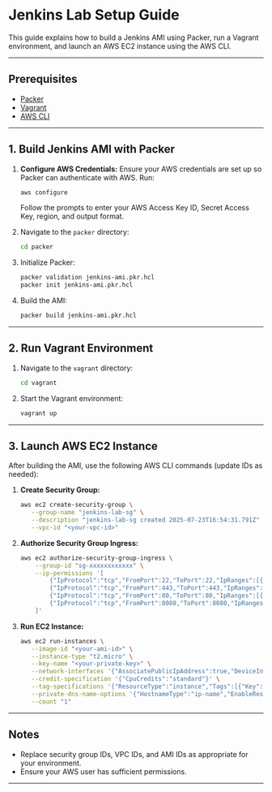 # Jenkins Lab Setup Guide

This guide explains how to build a Jenkins AMI using Packer, run a Vagrant environment, and launch an AWS EC2 instance using the AWS CLI.

---

## Prerequisites

- [Packer](https://www.packer.io/downloads)
- [Vagrant](https://www.vagrantup.com/downloads)
- [AWS CLI](https://aws.amazon.com/cli/)

---

## 1. Build Jenkins AMI with Packer

1. **Configure AWS Credentials:**
	Ensure your AWS credentials are set up so Packer can authenticate with AWS. Run:
	```sh
	aws configure
	```
	Follow the prompts to enter your AWS Access Key ID, Secret Access Key, region, and output format.

2. Navigate to the `packer` directory:
	```sh
	cd packer
	```
3. Initialize Packer:
	```sh
	packer validation jenkins-ami.pkr.hcl
	packer init jenkins-ami.pkr.hcl
	```
4. Build the AMI:
	```sh
	packer build jenkins-ami.pkr.hcl
	```

---

## 2. Run Vagrant Environment

1. Navigate to the `vagrant` directory:
	```sh
	cd vagrant
	```
2. Start the Vagrant environment:
	```sh
	vagrant up
	```

---

## 3. Launch AWS EC2 Instance

After building the AMI, use the following AWS CLI commands (update IDs as needed):

1. **Create Security Group:**
	```sh
	aws ec2 create-security-group \
	   --group-name "jenkins-lab-sg" \
	   --description "jenkins-lab-sg created 2025-07-23T16:54:31.791Z" \
	   --vpc-id "<your-vpc-id>"
	```

2. **Authorize Security Group Ingress:**
	```sh
	aws ec2 authorize-security-group-ingress \
		--group-id "sg-xxxxxxxxxxxx" \
		--ip-permissions '[
			{"IpProtocol":"tcp","FromPort":22,"ToPort":22,"IpRanges":[{"CidrIp":"0.0.0.0/0"}]},
			{"IpProtocol":"tcp","FromPort":443,"ToPort":443,"IpRanges":[{"CidrIp":"0.0.0.0/0"}]},
			{"IpProtocol":"tcp","FromPort":80,"ToPort":80,"IpRanges":[{"CidrIp":"0.0.0.0/0"}]},
			{"IpProtocol":"tcp","FromPort":8080,"ToPort":8080,"IpRanges":[{"CidrIp":"0.0.0.0/0"}]}
		]'
	```

3. **Run EC2 Instance:**
	```sh
	aws ec2 run-instances \
	   --image-id "<your-ami-id>" \
	   --instance-type "t2.micro" \
	   --key-name "<your-private-key>" \
	   --network-interfaces '{"AssociatePublicIpAddress":true,"DeviceIndex":0,"Groups":["sg-xxxxxxxxxxxx"]}' \
	   --credit-specification '{"CpuCredits":"standard"}' \
	   --tag-specifications '{"ResourceType":"instance","Tags":[{"Key":"Name","Value":"jenkins-02"}]}' \
	   --private-dns-name-options '{"HostnameType":"ip-name","EnableResourceNameDnsARecord":true,"EnableResourceNameDnsAAAARecord":false}' \
	   --count "1"
	```

---

## Notes

- Replace security group IDs, VPC IDs, and AMI IDs as appropriate for your environment.
- Ensure your AWS user has sufficient permissions.

---